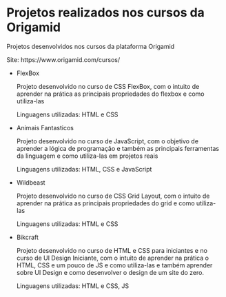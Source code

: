 # Projetos realizados nos cursos da Origamid

<p>Projetos desenvolvidos nos cursos da plataforma Origamid</p>
Site: https://www.origamid.com/cursos/

<ul>
  <li> FlexBox
    <p>Projeto desenvolvido no curso de CSS FlexBox, com o intuito de aprender na prática as principais propriedades do flexbox e como utiliza-las</p>
    <p>Linguagens utilizadas: HTML e CSS</p>
  </li>
  <li> Animais Fantasticos
    <p>Projeto desenvolvido no curso de JavaScript, com o objetivo de aprender a lógica de programação e também as principais ferramentas da linguagem e como utiliza-las em projetos reais</p>
    <p>Linguagens utilizadas: HTML, CSS e JavaScript</p>
  </li>
  <li> Wildbeast
    <p>Projeto desenvolvido no curso de CSS Grid Layout, com o intuito de aprender na prática as principais propriedades do grid e como utiliza-las</p>
    <p>Linguagens utilizadas: HTML e CSS</p>
  </li>
  
  <li> Bikcraft
    <p>Projeto desenvolvido no curso de HTML e CSS para iniciantes e no curso de UI Design Iniciante, com o intuito de aprender na prática o HTML, CSS e um pouco de JS e como utiliza-las e também aprender sobre UI Design e como desenvolver o design de um site do zero.</p>
    <p>Linguagens utilizadas: HTML e CSS, JS</p>
  </li>
</ul>
